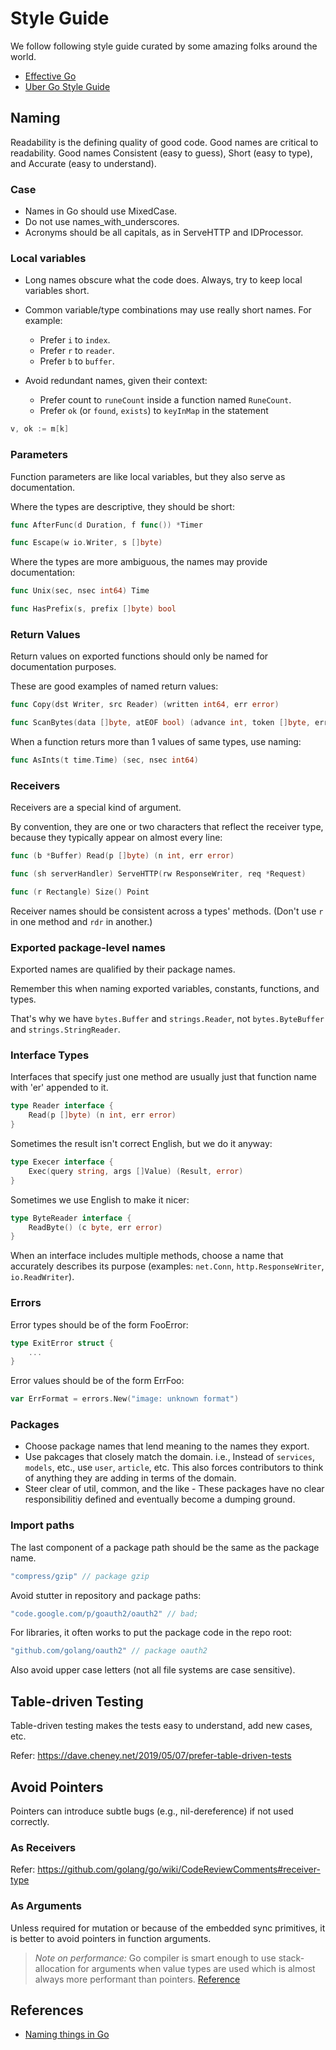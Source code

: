 # Style Guide

We follow following style guide curated by some amazing folks around the world.

- [Effective Go](https://golang.org/doc/effective_go)
- [Uber Go Style Guide](https://github.com/uber-go/guide/blob/master/style.md)

## Naming

Readability is the defining quality of good code. Good names are critical to readability. Good names Consistent (easy to guess), Short (easy to type), and Accurate (easy to understand).

### Case

- Names in Go should use MixedCase.
- Do not use names_with_underscores.
- Acronyms should be all capitals, as in ServeHTTP and IDProcessor.

### Local variables

- Long names obscure what the code does. Always, try to keep local variables short.
- Common variable/type combinations may use really short names. For example:

  - Prefer `i` to `index`.
  - Prefer `r` to `reader`.
  - Prefer `b` to `buffer`.

- Avoid redundant names, given their context:
  - Prefer count to `runeCount` inside a function named `RuneCount`.
  - Prefer `ok` (or `found`, `exists`) to `keyInMap` in the statement

```go
v, ok := m[k]
```

### Parameters

Function parameters are like local variables, but they also serve as documentation.

Where the types are descriptive, they should be short:

```go
func AfterFunc(d Duration, f func()) *Timer

func Escape(w io.Writer, s []byte)
```

Where the types are more ambiguous, the names may provide documentation:

```go
func Unix(sec, nsec int64) Time

func HasPrefix(s, prefix []byte) bool
```

### Return Values

Return values on exported functions should only be named for documentation purposes.

These are good examples of named return values:

```go
func Copy(dst Writer, src Reader) (written int64, err error)

func ScanBytes(data []byte, atEOF bool) (advance int, token []byte, err error)
```

When a function returs more than 1 values of same types, use naming:

```go
func AsInts(t time.Time) (sec, nsec int64)
```

### Receivers

Receivers are a special kind of argument.

By convention, they are one or two characters that reflect the receiver type,
because they typically appear on almost every line:

```go
func (b *Buffer) Read(p []byte) (n int, err error)

func (sh serverHandler) ServeHTTP(rw ResponseWriter, req *Request)

func (r Rectangle) Size() Point
```

Receiver names should be consistent across a types' methods.
(Don't use `r` in one method and `rdr` in another.)

### Exported package-level names

Exported names are qualified by their package names.

Remember this when naming exported variables, constants, functions, and types.

That's why we have `bytes.Buffer` and `strings.Reader`, not `bytes.ByteBuffer` and `strings.StringReader`.

### Interface Types

Interfaces that specify just one method are usually just that function name with 'er' appended to it.

```go
type Reader interface {
    Read(p []byte) (n int, err error)
}
```

Sometimes the result isn't correct English, but we do it anyway:

```go
type Execer interface {
    Exec(query string, args []Value) (Result, error)
}
```

Sometimes we use English to make it nicer:

```go
type ByteReader interface {
    ReadByte() (c byte, err error)
}
```

When an interface includes multiple methods, choose a name that accurately describes its purpose (examples: `net.Conn`, `http.ResponseWriter`, `io.ReadWriter`).

### Errors

Error types should be of the form FooError:

```go
type ExitError struct {
    ...
}
```

Error values should be of the form ErrFoo:

```go
var ErrFormat = errors.New("image: unknown format")
```

### Packages

- Choose package names that lend meaning to the names they export.
- Use pakcages that closely match the domain. i.e., Instead of `services`, `models`, etc., use `user`, `article`, etc. This also forces contributors to think of anything they are adding in terms of the domain.
- Steer clear of util, common, and the like - These packages have no clear responsibilitiy defined and eventually become a dumping ground.

### Import paths

The last component of a package path should be the same as the package name.

```go
"compress/gzip" // package gzip
```

Avoid stutter in repository and package paths:

```go
"code.google.com/p/goauth2/oauth2" // bad;
```

For libraries, it often works to put the package code in the repo root:

```go
"github.com/golang/oauth2" // package oauth2
```

Also avoid upper case letters (not all file systems are case sensitive).

## Table-driven Testing

Table-driven testing makes the tests easy to understand, add new cases, etc.

Refer: https://dave.cheney.net/2019/05/07/prefer-table-driven-tests

## Avoid Pointers

Pointers can introduce subtle bugs (e.g., nil-dereference) if not used correctly.

### As Receivers

Refer: https://github.com/golang/go/wiki/CodeReviewComments#receiver-type

### As Arguments

Unless required for mutation or because of the embedded sync primitives, it is better to avoid pointers in function arguments.

> _Note on performance:_ Go compiler is smart enough to use stack-allocation for arguments when value types are used which is almost always more performant than pointers. [Reference](https://medium.com/@vCabbage/go-are-pointers-a-performance-optimization-a95840d3ef85)

## References

- [Naming things in Go](https://talks.golang.org/2014/names.slide)
